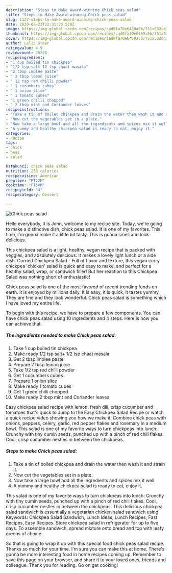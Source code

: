 ```yaml
---
description: "Steps to Make Award-winning Chick peas salad"
title: "Steps to Make Award-winning Chick peas salad"
slug: 1127-steps-to-make-award-winning-chick-peas-salad
date: 2020-08-23T22:31:23.528Z
image: https://img-global.cpcdn.com/recipes/cad8fa70e6469a5b/751x532cq70/chick-peas-salad-recipe-main-photo.jpg
thumbnail: https://img-global.cpcdn.com/recipes/cad8fa70e6469a5b/751x532cq70/chick-peas-salad-recipe-main-photo.jpg
cover: https://img-global.cpcdn.com/recipes/cad8fa70e6469a5b/751x532cq70/chick-peas-salad-recipe-main-photo.jpg
author: Lelia Greer
ratingvalue: 4.9
reviewcount: 29228
recipeingredient:
- "1 cup boiled tin chickpea"
- "1/2 tsp salt 12 tsp chaat masala"
- "2 tbsp implee paste"
- " 2 tbsp lemon juice"
- " 12 tsp red chilli powder"
- " 1 cucumbers cubes"
- " 1 onion slice"
- " 1 tomato cubes"
- "1 green chilli chopped"
- " 2 tbsp mint and Coriander leaves"
recipeinstructions:
- "Take a tin of boiled chickpea and drain the water then wash it and strain it."
- "Now cut the vegetables set in a plate."
- "Now take a large bowl add all the ingredients and spices mix it well."
- "A yummy and healthy chickpea salad is ready to eat, enjoy it."
categories:
- Recipe
tags:
- chick
- peas
- salad

katakunci: chick peas salad 
nutrition: 258 calories
recipecuisine: American
preptime: "PT22M"
cooktime: "PT50M"
recipeyield: "4"
recipecategory: Dessert

---
```



![Chick peas salad](https://img-global.cpcdn.com/recipes/cad8fa70e6469a5b/751x532cq70/chick-peas-salad-recipe-main-photo.jpg)

Hello everybody, it is John, welcome to my recipe site. Today, we're going to make a distinctive dish, chick peas salad. It is one of my favorites. This time, I'm gonna make it a little bit tasty. This is gonna smell and look delicious.

This chickpea salad is a light, healthy, vegan recipe that is packed with veggies, and absolutely delicious. It makes a lovely light lunch or a side dish. Curried Chickpea Salad - Full of flavor and texture, this vegan curry chickpea &#39;chicken&#39; salad is quick and easy to make, and perfect for a healthy salad, wrap, or sandwich filler! But her reaction to this Chickpea Salad was nothing short of enthusiastic!

Chick peas salad is one of the most favored of recent trending foods on earth. It is enjoyed by millions daily. It is easy, it is quick, it tastes yummy. They are fine and they look wonderful. Chick peas salad is something which I have loved my entire life.


To begin with this recipe, we have to prepare a few components. You can have chick peas salad using 10 ingredients and 4 steps. Here is how you can achieve that.

<!--inarticleads1-->

##### The ingredients needed to make Chick peas salad:

1. Take 1 cup boiled tin chickpea
1. Make ready 1/2 tsp salt+ 1/2 tsp chaat masala
1. Get 2 tbsp implee paste
1. Prepare  2 tbsp lemon juice
1. Take  1/2 tsp red chilli powder
1. Get  1 cucumbers cubes
1. Prepare  1 onion slice
1. Make ready  1 tomato cubes
1. Get 1 green chilli chopped
1. Make ready  2 tbsp mint and Coriander leaves


Easy chickpea salad recipe with lemon, fresh dill, crisp cucumber and tomatoes that&#39;s quick to Jump to the Easy Chickpea Salad Recipe or watch a quick recipe video showing you how we make it. Combine chick peas with onions, peppers, celery, garlic, red pepper flakes and rosemary in a medium bowl. This salad is one of my favorite ways to turn chickpeas into lunch: Crunchy with tiny cumin seeds, punched up with a pinch of red chili flakes. Cool, crisp cucumber nestles in between the chickpeas. 

<!--inarticleads2-->

##### Steps to make Chick peas salad:

1. Take a tin of boiled chickpea and drain the water then wash it and strain it.
1. Now cut the vegetables set in a plate.
1. Now take a large bowl add all the ingredients and spices mix it well.
1. A yummy and healthy chickpea salad is ready to eat, enjoy it.


This salad is one of my favorite ways to turn chickpeas into lunch: Crunchy with tiny cumin seeds, punched up with a pinch of red chili flakes. Cool, crisp cucumber nestles in between the chickpeas. This delicious chickpea salad sandwich is essentially a vegetarian chicken salad sandwich using Keywords: Chickpea Salad Sandwich, Lunch Ideas, Lunch Recipes, Fast Recipes, Easy Recipes. Store chickpea salad in refrigerator for up to five days. To assemble sandwich, spread mixture onto bread and top with leafy greens of choice. 

So that is going to wrap it up with this special food chick peas salad recipe. Thanks so much for your time. I'm sure you can make this at home. There's gonna be more interesting food in home recipes coming up. Remember to save this page on your browser, and share it to your loved ones, friends and colleague. Thank you for reading. Go on get cooking!
